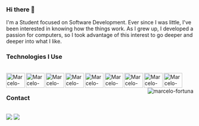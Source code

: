 ### Hi there 👋

I'm a Student focused on Software Development.
Ever since I was little, I've been interested in knowing how the things work.
As I grew up, I developed a passion for computers, so I took advantage of this interest to go deeper and deeper into what I like.

### Technologies I Use
<div style="display: inline_block"><br>
  <img align="left" alt="Marcelo-CSharp" height="40" width="50" src="https://cdn.jsdelivr.net/gh/devicons/devicon/icons/csharp/csharp-original.svg" />
  <img align="left" alt="Marcelo-JavaScript" height="40" width="50" src="https://cdn.jsdelivr.net/gh/devicons/devicon/icons/javascript/javascript-original.svg" />
  <img align="left" alt="Marcelo-Java" height="40" width="50" src="https://cdn.jsdelivr.net/gh/devicons/devicon/icons/java/java-original-wordmark.svg" />
  <img align="left" alt="Marcelo-SQLServer" height="40" width="50" src="https://cdn.jsdelivr.net/gh/devicons/devicon/icons/microsoftsqlserver/microsoftsqlserver-plain.svg" />
  <img align="left" alt="Marcelo-MySQL" height="40" width="50" src="https://cdn.jsdelivr.net/gh/devicons/devicon/icons/mysql/mysql-original-wordmark.svg" />
  <img align="left" alt="Marcelo-Lua" height="40" width="50" src="https://cdn.jsdelivr.net/gh/devicons/devicon/icons/lua/lua-original.svg" />
  <img align="left" alt="Marcelo-Git" height="40" width="50" src="https://cdn.jsdelivr.net/gh/devicons/devicon/icons/git/git-original.svg" />
  <img align="left" alt="Marcelo-GitHub" height="40" width="50" src="https://cdn.jsdelivr.net/gh/devicons/devicon/icons/github/github-original.svg" />
  <img align="left" alt="Marcelo-Bash" height="40" width="50" src="https://cdn.jsdelivr.net/gh/devicons/devicon/icons/bash/bash-original.svg" />
  <img style="display: flex; justify-content: flex-end; align-items: center;" align="right" src="https://github-readme-stats-pi-eosin.vercel.app/api/top-langs/?username=marcelo-fortuna&hide_progress=false&locale=en&theme=date_night&langs_count=10&layout=compact&exclude_repo=GitHub-readme-stats" alt="marcelo-fortuna" />
</div><br><br>

### Contact

<div><br>
 <a href = "mailto:celofortuna@gmail.com"><img src="https://img.shields.io/badge/-Gmail-%23333?style=for-the-badge&logo=gmail&logoColor=white" target="_blank"></a>
  <a href="https://www.linkedin.com/in/marcelofortuna/" target="_blank"><img src="https://img.shields.io/badge/-LinkedIn-%230077B5?style=for-the-badge&logo=linkedin&logoColor=white" target="_blank"></a> 
</div>
